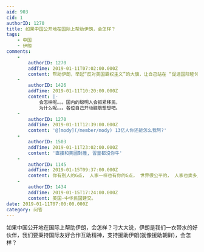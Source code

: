 ```yaml
---
aid: 903
cid: 1
authorID: 1270
title: 如果中国公开地在国际上帮助伊朗，会怎样？
tags:
    - 中国
    - 伊朗
comments:
    -
        authorID: 1270
        addTime: 2019-01-11T07:02:00.000Z
        content: 帮助伊朗，举起“反对美国霸权主义”的大旗，让自己站在 “促进国际睦邻友好关系” 的道德制高点
    -
        authorID: 1426
        addTime: 2019-01-11T10:20:00.000Z
        content: |-
            会怎样呢。。。国内的聪明人会抓紧移民，  
            为什么呢。。。各位自己开动脑筋想想吧。
    -
        authorID: 1270
        addTime: 2019-01-11T12:39:00.000Z
        content: '@[mody](/member/mody) 13亿人你还能怎么我阿?'
    -
        authorID: 1503
        addTime: 2019-01-11T23:02:00.000Z
        content: '直接和美國對撞, 習皇都沒你牛'
    -
        authorID: 1145
        addTime: 2019-01-15T09:37:00.000Z
        content: 你有别人的G点， 人家一样也有你的G点， 世界很公平的， 人家也卖多几个什么神盾舰，F22什么的给台湾， 还不是一样，
    -
        authorID: 1434
        addTime: 2019-01-15T17:24:00.000Z
        content: 美国-中华民国建交。
date: 2019-01-11T07:00:00.000Z
category: 问答
---
```


如果中国公开地在国际上帮助伊朗，会怎样？刁大大说，伊朗是我们一衣带水的好伙伴，我们要秉持国际友好合作互助精神，支持援助伊朗(就像援助朝鲜)，会怎样？
